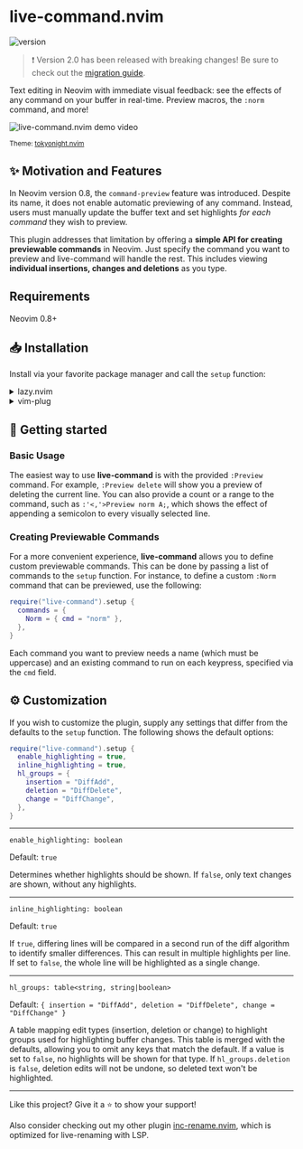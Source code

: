 # live-command.nvim
![version](https://img.shields.io/badge/version-2.2.0-brightgreen)

> :exclamation: Version 2.0 has been released with breaking changes! Be sure to check out the [migration guide](./migrate_to_v2.md).

Text editing in Neovim with immediate visual feedback: see the effects of any command on your buffer in real-time. Preview macros, the `:norm` command, and more!

![live-command.nvim demo video](https://user-images.githubusercontent.com/40792180/235201812-adc95327-65cc-4ae4-8c2e-804853dd0c02.gif)
<p><sub>Theme: <a href="https://github.com/folke/tokyonight.nvim">tokyonight.nvim</a></sub></p>

## :sparkles: Motivation and Features
In Neovim version 0.8, the `command-preview` feature was introduced.
Despite its name, it does not enable automatic previewing of any command.
Instead, users must manually update the buffer text and set highlights *for each command* they wish to preview.

This plugin addresses that limitation by offering a **simple API for creating previewable commands**
in Neovim. Just specify the command you want to preview and live-command will handle the rest.
This includes viewing **individual insertions, changes and deletions** as you type.

## Requirements
Neovim 0.8+

## :inbox_tray: Installation
Install via your favorite package manager and call the `setup` function:

<details>
    <summary>lazy.nvim</summary>

```lua
use {
  "smjonas/live-command.nvim",
  -- live-command supports semantic versioning via Git tags
  -- tag = "2.*",
  config = function()
    require("live-command").setup()
  end,
}
```
</details>

<details>
    <summary>vim-plug</summary>

```vim
Plug 'smjonas/live-command.nvim'
```
In your `init.lua`, call the setup function:
```lua
require("live-command").setup()
```
</details>

## :rocket: Getting started
### Basic Usage
The easiest way to use **live-command** is with the provided `:Preview` command.
For example, `:Preview delete` will show you a preview of deleting the current line.
You can also provide a count or a range to the command, such as `:'<,'>Preview norm A;`, which
shows the effect of appending a semicolon to every visually selected line.

### Creating Previewable Commands
For a more convenient experience, **live-command** allows you to define custom previewable commands.
This can be done by passing a list of commands to the `setup` function.
For instance, to define a custom `:Norm` command that can be previewed, use the following:
```lua
require("live-command").setup {
  commands = {
    Norm = { cmd = "norm" },
  },
}
```

Each command you want to preview needs a name (which must be uppercase) and
an existing command to run on each keypress, specified via the `cmd` field.

## :gear: Customization

If you wish to customize the plugin, supply any settings that differ from the defaults
to the `setup` function. The following shows the default options:

```lua
require("live-command").setup {
  enable_highlighting = true,
  inline_highlighting = true,
  hl_groups = {
    insertion = "DiffAdd",
    deletion = "DiffDelete",
    change = "DiffChange",
  },
}
```

---

`enable_highlighting: boolean`

Default: `true`

Determines whether highlights should be shown. If `false`, only text changes are shown, without any highlights.

---

`inline_highlighting: boolean`

Default: `true`

If `true`, differing lines will be compared in a second run of the diff algorithm
to identify smaller differences. This can result in multiple highlights per line.
If set to `false`, the whole line will be highlighted as a single change.

---

`hl_groups: table<string, string|boolean>`

Default: `{ insertion = "DiffAdd", deletion = "DiffDelete", change = "DiffChange" }`

A table mapping edit types (insertion, deletion or change) to highlight groups used for highlighting buffer changes.
This table is merged with the defaults, allowing you to omit any keys that match the default.
If a value is set to `false`, no highlights will be shown for that type.
If `hl_groups.deletion` is `false`, deletion edits will not be undone, so deleted text won't be highlighted.

---

Like this project? Give it a :star: to show your support!

Also consider checking out my other plugin [inc-rename.nvim](https://github.com/smjonas/inc-rename.nvim),
which is optimized for live-renaming with LSP.
